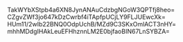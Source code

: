 TakWYbXStpb4a6XN8JynANAuCdzbgNGoW3QPTfj8heo=
CZgvZWf3jo647kDzCwrbf4iTApfpUCjLY9FLJUEwcXk=
HUm11/2wIb22BNQ0OdpUchB/MZd9C3SKxOmlACT3nHY=
mhhMDdgIHAkLeuEFHhznnLM2E0bjfaoBIN67LnSYBZA=
